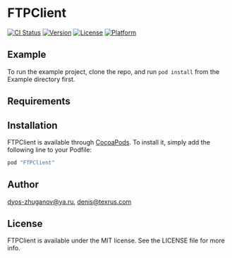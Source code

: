 # FTPClient

[![CI Status](http://img.shields.io/travis/dyos-zhuganov@ya.ru/FTPClient.svg?style=flat)](https://travis-ci.org/dyos-zhuganov@ya.ru/FTPClient)
[![Version](https://img.shields.io/cocoapods/v/FTPClient.svg?style=flat)](http://cocoapods.org/pods/FTPClient)
[![License](https://img.shields.io/cocoapods/l/FTPClient.svg?style=flat)](http://cocoapods.org/pods/FTPClient)
[![Platform](https://img.shields.io/cocoapods/p/FTPClient.svg?style=flat)](http://cocoapods.org/pods/FTPClient)

## Example

To run the example project, clone the repo, and run `pod install` from the Example directory first.

## Requirements

## Installation

FTPClient is available through [CocoaPods](http://cocoapods.org). To install
it, simply add the following line to your Podfile:

```ruby
pod "FTPClient"
```

## Author

dyos-zhuganov@ya.ru, denis@texrus.com

## License

FTPClient is available under the MIT license. See the LICENSE file for more info.
